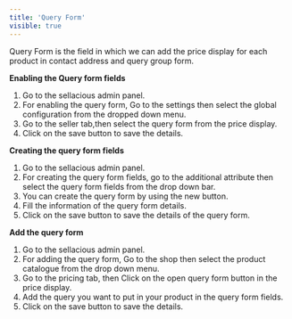 ```yaml
---
title: 'Query Form'
visible: true
---
```


Query Form is the field in which we can add the price display for each product in contact address and query group form. 

**Enabling the Query form fields**
1. Go to the sellacious admin panel.
2. For enabling the query form, Go to the settings then select the global configuration from the dropped down menu.
4. Go to the seller tab,then select the query form from the price display.
5. Click on the save button to save the details.

**Creating the query form fields**
1. Go to the sellacious admin panel.
2. For creating the query form fields, go to the additional attribute then select the query form fields from the drop down bar.
3. You can create the query form by using the new button.
4. Fill the information of the query form details.
5. Click on the save button to save the details of the query form.

**Add the query form**
1. Go to the sellacious admin panel.
2. For adding the query form, Go to the shop then select the product catalogue from the drop down menu.
3. Go to the pricing tab, then Click on the open query form button in the price display.
4. Add the query you want to put in your product in the query form fields.
5. Click on the save button to save the details.





